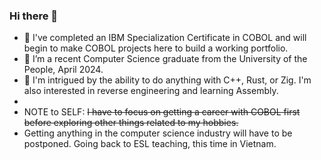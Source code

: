 ### Hi there 👋

- 🔭 I've completed an IBM Specialization Certificate in COBOL and will begin to make COBOL projects here to build a working portfolio.
- 🌱 I’m a recent Computer Science graduate from the University of the People, April 2024.
- :thinking: I'm intrigued by the ability to do anything with C++, Rust, or Zig. I'm also interested in reverse engineering and learning Assembly.
- 
- NOTE to SELF: ~~I have to focus on getting a career with COBOL first before exploring other things related to my hobbies.~~
- Getting anything in the computer science industry will have to be postponed. Going back to ESL teaching, this time in Vietnam.

